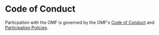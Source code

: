 # Code of Conduct

Particpation with the OMF is governed by the OMF's [Code of Conduct](https://github.com/openmobilityfoundation/governance/blob/master/CODE_OF_CONDUCT.md) and [Participation Policies](https://github.com/openmobilityfoundation/governance/raw/master/documents/OMFParticipationPolicies.pdf).

